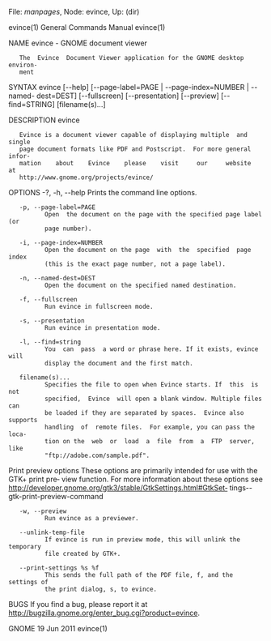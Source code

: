 File: *manpages*,  Node: evince,  Up: (dir)

evince(1)                   General Commands Manual                  evince(1)



NAME
       evince - GNOME document viewer

       The  Evince  Document Viewer application for the GNOME desktop environ‐
       ment


SYNTAX
       evince  [--help]  [--page-label=PAGE |  --page-index=NUMBER |  --named-
       dest=DEST]  [--fullscreen] [--presentation] [--preview] [--find=STRING]
       [filename(s)...]

DESCRIPTION
       evince

       Evince is a document viewer capable of displaying multiple  and  single
       page document formats like PDF and Postscript.  For more general infor‐
       mation    about    Evince    please    visit     our     website     at
       http://www.gnome.org/projects/evince/


OPTIONS
       -?, -h, --help
              Prints the command line options.

       -p, --page-label=PAGE
              Open  the document on the page with the specified page label (or
              page number).

       -i, --page-index=NUMBER
              Open the document on the page  with  the  specified  page  index
              (this is the exact page number, not a page label).

       -n, --named-dest=DEST
              Open the document on the specified named destination.

       -f, --fullscreen
              Run evince in fullscreen mode.

       -s, --presentation
              Run evince in presentation mode.

       -l, --find=string
              You  can  pass  a word or phrase here. If it exists, evince will
              display the document and the first match.

       filename(s)...
              Specifies the file to open when Evince starts. If  this  is  not
              specified,  Evince  will open a blank window. Multiple files can
              be loaded if they are separated by spaces.  Evince also supports
              handling  of  remote files.  For example, you can pass the loca‐
              tion on the  web  or  load  a  file  from  a  FTP  server,  like
              "ftp://adobe.com/sample.pdf".


Print preview options
       These  options  are primarily intended for use with the GTK+ print pre‐
       view  function.  For  more  information   about   these   options   see
       http://developer.gnome.org/gtk3/stable/GtkSettings.html#GtkSet‐
       tings--gtk-print-preview-command

       -w, --preview
              Run evince as a previewer.

       --unlink-temp-file
              If evince is run in preview mode, this will unlink the temporary
              file created by GTK+.

       --print-settings %s %f
              This sends the full path of the PDF file, f, and the settings of
              the print dialog, s, to evince.


BUGS
       If     you     find     a     bug,     please     report     it      at
       http://bugzilla.gnome.org/enter_bug.cgi?product=evince.



GNOME                             19 Jun 2011                        evince(1)
